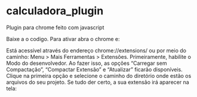 # calculadora_plugin
Plugin para chrome feito com javascript

Baixe a o codigo.
Para ativar abra o chrome e:

Está acessível através do endereço chrome://extensions/ ou por meio do caminho: Menu > Mais Ferramentas > Extensões.
Primeiramente, habilite o Modo do desenvolvedor. Ao fazer isso, as opções “Carregar sem Compactação”, “Compactar Extensão” e “Atualizar” ficarão disponíveis. Clique na primeira opção e selecione o caminho do diretório onde estão os arquivos do seu projeto. Se tudo der certo, a sua extensão irá aparecer na tela:

